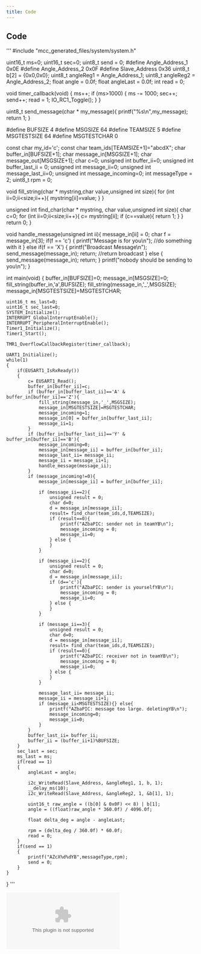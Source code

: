 ```yaml
---
title: Code
---
```


## Code

'''
#include "mcc_generated_files/system/system.h"

uint16_t ms=0;
uint16_t sec=0;
uint8_t send = 0;
#define Angle_Address_1 0x0E
#define Angle_Address_2 0x0F
#define Slave_Address 0x36
uint8_t  b[2] = {0x0,0x0};
uint8_t angleReg1 = Angle_Address_1;
uint8_t angleReg2 = Angle_Address_2;
float angle = 0.0f;
float angleLast = 0.0f;
int read = 0;

void timer_callback(void)
{
    ms++;
    if (ms>1000) 
    {
        ms -= 1000;
        sec++;
        send++;
        read = 1;
        IO_RC1_Toggle();
    }
}

uint8_t send_message(char * my_message){
    printf("%s\n",my_message);
    return 1;
}
        

#define BUFSIZE 4
#define MSGSIZE 64
#define TEAMSIZE 5
#define MSGTESTSIZE 64
#define MSGTESTCHAR 0

const char my_id='c';
const char team_ids[TEAMSIZE+1]="abcdX";
char buffer_in[BUFSIZE+1];
char message_in[MSGSIZE+1];
char message_out[MSGSIZE+1];
char c=0;
unsigned int buffer_ii=0;
unsigned int buffer_last_ii = 0;
unsigned int message_ii=0;
unsigned int message_last_ii=0;
unsigned int message_incoming=0;
int messageType = 2;
uint8_t rpm = 0;

void fill_string(char * mystring,char value,unsigned int size){
    for (int ii=0;ii<size;ii++){
        mystring[ii]=value;
    }
}

unsigned int find_char(char * mystring, char value,unsigned int size){
    char c=0;
    for (int ii=0;ii<size;ii++){
        c= mystring[ii];
        if (c==value){
            return 1;
        }
    }
    return 0;
}

void handle_message(unsigned int ii){
    message_in[ii] = 0;
    char f = message_in[3];
    if(f == 'c')
    {
        printf("Message is for you\n");
        //do something with it
    }
    else if(f == 'X')
    {
        printf("Broadcast Message\n");
        send_message(message_in);
        return;
        //return broadcast
    }
    else
    {
        send_message(message_in);
        return;
    }
    printf("nobody should be sending to you\n");
}


int main(void)
{
    buffer_in[BUFSIZE]=0;
    message_in[MSGSIZE]=0;
    fill_string(buffer_in,'a',BUFSIZE);
    fill_string(message_in,'_',MSGSIZE);
    message_in[MSGTESTSIZE]=MSGTESTCHAR;
    
    uint16_t ms_last=0;
    uint16_t sec_last=0;
    SYSTEM_Initialize();
    INTERRUPT_GlobalInterruptEnable(); 
    INTERRUPT_PeripheralInterruptEnable(); 
    Timer1_Initialize();
    Timer1_Start();

    TMR1_OverflowCallbackRegister(timer_callback);

    UART1_Initialize();
    while(1)
    {
        if(EUSART1_IsRxReady())
        {
            c= EUSART1_Read();
            buffer_in[buffer_ii]=c;
            if (buffer_in[buffer_last_ii]=='A' & buffer_in[buffer_ii]=='Z'){
                fill_string(message_in,'_',MSGSIZE);
                message_in[MSGTESTSIZE]=MSGTESTCHAR;
                message_incoming=1;
                message_in[0] = buffer_in[buffer_last_ii];
                message_ii=1;
            }
            if (buffer_in[buffer_last_ii]=='Y' & buffer_in[buffer_ii]=='B'){
                message_incoming=0;
                message_in[message_ii] = buffer_in[buffer_ii];
                message_last_ii= message_ii;
                message_ii = message_ii+1;
                handle_message(message_ii);
            }
            if (message_incoming!=0){
                message_in[message_ii] = buffer_in[buffer_ii];

                if (message_ii==2){
                    unsigned result = 0;
                    char d=0;
                    d = message_in[message_ii];
                    result= find_char(team_ids,d,TEAMSIZE);
                    if (result==0){
                        printf("AZbaPIC: sender not in teamYB\n");
                        message_incoming = 0;
                        message_ii=0;
                    } else {
                    }
                }
                
                if (message_ii==2){
                    unsigned result = 0;
                    char d=0;
                    d = message_in[message_ii];
                    if (d=='c'){
                        printf("AZbaPIC: sender is yourselfYB\n");
                        message_incoming = 0;
                        message_ii=0;
                    } else {
                    }
                }

                if (message_ii==3){
                    unsigned result = 0;
                    char d=0;
                    d = message_in[message_ii];
                    result= find_char(team_ids,d,TEAMSIZE);
                    if (result==0){
                        printf("AZbaPIC: receiver not in teamYB\n");
                        message_incoming = 0;
                        message_ii=0;
                    } else {
                    }
                }

                message_last_ii= message_ii;
                message_ii = message_ii+1;
                if (message_ii<MSGTESTSIZE){} else{
                    printf("AZbaPIC: message too large. deletingYB\n");
                    message_incoming=0;
                    message_ii=0;
                }
            }
            buffer_last_ii= buffer_ii;
            buffer_ii = (buffer_ii+1)%BUFSIZE;
        }
        sec_last = sec;
        ms_last = ms;
        if(read == 1)
        {
            angleLast = angle;

            i2c_WriteRead(Slave_Address, &angleReg1, 1, b, 1);
            __delay_ms(10); 
            i2c_WriteRead(Slave_Address, &angleReg2, 1, &b[1], 1);

            uint16_t raw_angle = ((b[0] & 0x0F) << 8) | b[1];
            angle = ((float)raw_angle * 360.0f) / 4096.0f;

            float delta_deg = angle - angleLast;

            rpm = (delta_deg / 360.0f) * 60.0f;
            read = 0;
        }
        if(send == 1)
        {
            printf("AZcX%d%dYB",messageType,rpm);
            send = 0;
        }
    }
}
'''

![MPLabX Files](Messaging.X.zip)